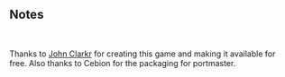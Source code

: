 ## Notes
<br/>

Thanks to [John Clarkr](https://github.com/clarkjohn/wizard-chase) for creating this game and making it available for free. Also thanks to Cebion for the packaging for portmaster.
<br/>

